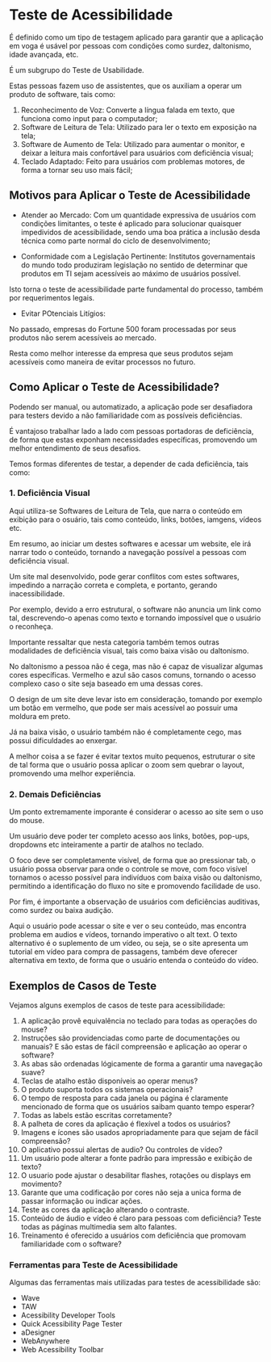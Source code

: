 # Teste de Acessibilidade

É definido como um tipo de testagem aplicado para garantir que a aplicação em voga é usável por pessoas com condições como surdez, daltonismo, idade avançada, etc.

É um subgrupo do Teste de Usabilidade.

Estas pessoas fazem uso de assistentes, que os auxiliam a operar um produto de software, tais como:

1. Reconhecimento de Voz: Converte a língua falada em texto, que funciona como input para o computador;
2. Software de Leitura de Tela: Utilizado para ler o texto em exposição na tela;
3. Software de Aumento de Tela: Utilizado para aumentar o monitor, e deixar a leitura mais confortável para usuários com deficiência visual;
4. Teclado Adaptado: Feito para usuários com problemas motores, de forma a tornar seu uso mais fácil;

## Motivos para Aplicar o Teste de Acessibilidade

- Atender ao Mercado:
Com um quantidade expressiva de usuários com condições limitantes, o teste é aplicado para solucionar quaisquer impedividos de acessibilidade, sendo uma boa prática a inclusão desda técnica como parte normal do ciclo de desenvolvimento;

- Conformidade com a Legislação Pertinente:
Institutos governamentais do mundo todo produziram legislação no sentido de determinar que produtos em TI sejam acessíveis ao máximo de usuários possível.

Isto torna o teste de acessibilidade parte fundamental do processo, também por requerimentos legais.

- Evitar POtenciais Litígios:

No passado, empresas do Fortune 500 foram processadas por seus produtos não serem acessíveis ao mercado.

Resta como melhor interesse da empresa que seus produtos sejam acessíveis como maneira de evitar processos no futuro.

## Como Aplicar o Teste de Acessibilidade?

Podendo ser manual, ou automatizado, a aplicação pode ser desafiadora para testers devido a não familiaridade com as possíveis deficiências.

É vantajoso trabalhar lado a lado com pessoas portadoras de deficiência, de forma que estas exponham necessidades específicas, promovendo um melhor entendimento de seus desafios.

Temos formas diferentes de testar, a depender de cada deficiência, tais como:

### 1. Deficiência Visual

Aqui utiliza-se Softwares de Leitura de Tela, que narra o conteúdo em exibição para o osuário, tais como conteúdo, links, botões, iamgens, vídeos etc.

Em resumo, ao iniciar um destes softwares e acessar um website, ele irá narrar todo o conteúdo, tornando a navegação possível a pessoas com deficiência visual.

Um site mal desenvolvido, pode gerar conflitos com estes softwares, impedindo a narração correta e completa, e portanto, gerando inacessibilidade.

Por exemplo, devido a erro estrutural, o software não anuncia um link como tal, descrevendo-o apenas como texto e tornando impossível que o usuário o reconheça.

Importante ressaltar que nesta categoria também temos outras modalidades de deficiência visual, tais como baixa visão ou daltonismo.

No daltonismo a pessoa não é cega, mas não é capaz de visualizar algumas cores específicas. Vermelho e azul são casos comuns, tornando o acesso complexo caso o site seja baseado em uma dessas cores.

O design de um site deve levar isto em consideração, tomando por exemplo um botão em vermelho, que pode ser mais acessível ao possuir uma moldura em preto.

Já na baixa visão, o usuário também não é completamente cego, mas possui dificuldades ao enxergar.

A melhor coisa a se fazer é evitar textos muito pequenos, estruturar o site de tal forma que o usuário possa aplicar o zoom sem quebrar o layout, promovendo uma melhor experiência.

### 2. Demais Deficiências

Um ponto extremamente imporante é considerar o acesso ao site sem o uso do mouse.

Um usuário deve poder ter completo acesso aos links, botões, pop-ups, dropdowns etc inteiramente a partir de atalhos no teclado.

O foco deve ser completamente visível, de forma que ao pressionar tab, o usuário possa observar para onde o controle se move, com foco visível tornamos o acesso possível para indivíduos  com  baixa visão ou daltonismo, permitindo a identificação do fluxo no site e promovendo facilidade de uso.

Por fim, é importante a observação de usuários com deficiências auditivas, como surdez ou baixa audição.

Aqui o usuário pode acessar o site e ver o seu conteúdo, mas encontra problema em audios e vídeos, tornando imperativo o alt text. O texto alternativo é o suplemento de um vídeo, ou seja, se o site apresenta um tutorial em vídeo para compra de passagens, também deve oferecer alternativa em texto, de forma que o usuário entenda o conteúdo do vídeo.

## Exemplos de Casos de Teste

Vejamos alguns exemplos de casos de teste para acessibilidade:

1. A aplicação provê equivalência no teclado para todas as operações do mouse?
2. Instruções são providenciadas como parte de documentações ou manuais? E são estas de fácil compreensão e aplicação ao operar o software?
3. As abas são ordenadas lógicamente de forma a garantir uma navegação suave?
4. Teclas de atalho estão disponíveis ao operar menus?
5. O produto suporta todos os sistemas operacionais?
6. O tempo de resposta para cada janela ou página é claramente mencionado de forma que os usuários saibam quanto tempo esperar?
7. Todas as labels estão escritas corretamente?
8. A palheta de cores da aplicação é flexível a todos os usuários?
9. Imagens e ícones são usados apropriadamente para que sejam de fácil compreensão?
10. O aplicativo possui alertas de audio? Ou controles de vídeo?
11. Um usuário pode alterar a fonte padrão para impressão e exibição de texto?
12. O usuario pode ajustar o desabilitar flashes, rotações ou displays em movimento?
13. Garante que uma codificação por cores não seja a unica forma de passar informação ou indicar ações.
14. Teste as cores da aplicação alterando o contraste.
15. Conteúdo de áudio e vídeo é claro para pessoas com deficiência? Teste todas as páginas multimedia sem alto falantes.
16. Treinamento é oferecido a usuários com deficiência que promovam familiaridade com o software?

### Ferramentas para Teste de Acessibilidade

Algumas das ferramentas mais utilizadas para testes de acessibilidade são:

- Wave
- TAW
- Acessibility Developer Tools
- Quick Acessibility Page Tester
- aDesigner
- WebAnywhere
- Web Acessibility Toolbar
